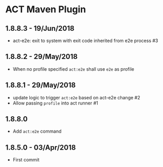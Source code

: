 # ACT Maven Plugin

## 1.8.8.3 - 19/Jun/2018
- act-e2e: exit to system with exit code inherited from e2e process #3

## 1.8.8.2 - 29/May/2018
- When no profile specified `act:e2e` shall use `e2e` as profile

## 1.8.8.1 - 29/May/2018
- update logic to trigger `act:e2e` based on act-e2e change #2
- Allow passing `profile` into act runner #1

## 1.8.8.0
- Add `act:e2e` command

## 1.8.5.0 - 03/Apr/2018
- First commit

